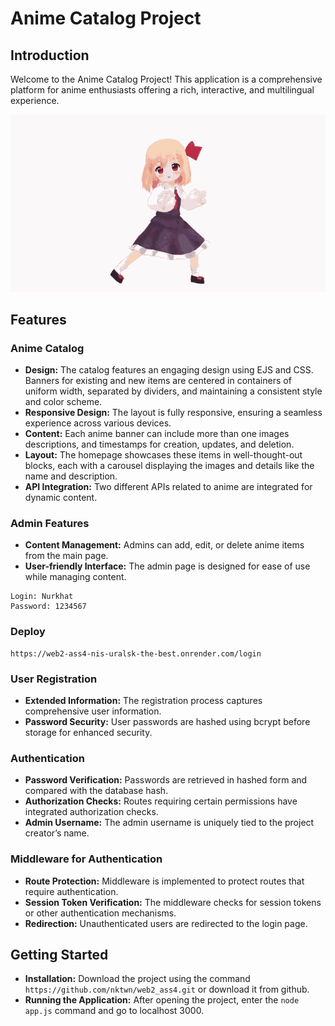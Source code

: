 # Anime Catalog Project

## Introduction

Welcome to the Anime Catalog Project! This application is a comprehensive platform for anime enthusiasts offering a rich, interactive, and multilingual experience.

![](public/anime.gif)
## Features

### Anime Catalog
- **Design:** The catalog features an engaging design using EJS and CSS. Banners for existing and new items are centered in containers of uniform width, separated by dividers, and maintaining a consistent style and color scheme.
- **Responsive Design:** The layout is fully responsive, ensuring a seamless experience across various devices.
- **Content:** Each anime banner can include more than one  images descriptions, and timestamps for creation, updates, and deletion.
- **Layout:** The homepage showcases these items in well-thought-out blocks, each with a carousel displaying the images and details like the name and description.
- **API Integration:** Two different APIs related to anime are integrated for dynamic content.

### Admin Features
- **Content Management:** Admins can add, edit, or delete anime items from the main page.
- **User-friendly Interface:** The admin page is designed for ease of use while managing content.
```
Login: Nurkhat
Password: 1234567
```

### Deploy
```
https://web2-ass4-nis-uralsk-the-best.onrender.com/login
```

### User Registration
- **Extended Information:** The registration process captures comprehensive user information.
- **Password Security:** User passwords are hashed using bcrypt before storage for enhanced security.

### Authentication
- **Password Verification:** Passwords are retrieved in hashed form and compared with the database hash.
- **Authorization Checks:** Routes requiring certain permissions have integrated authorization checks.
- **Admin Username:** The admin username is uniquely tied to the project creator’s name.

### Middleware for Authentication
- **Route Protection:** Middleware is implemented to protect routes that require authentication.
- **Session Token Verification:** The middleware checks for session tokens or other authentication mechanisms.
- **Redirection:** Unauthenticated users are redirected to the login page.


## Getting Started
- **Installation:** Download the project using the command `https://github.com/nktwn/web2_ass4.git` or download it from github.
- **Running the Application:** After opening the project, enter the `node app.js` command and go to localhost 3000.
